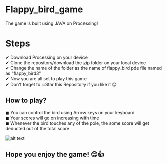 # Flappy_bird_game
The game is built using JAVA on Processing! <br>

# Steps
✔ Download Processing on your device <br>
✔ Clone the repository/download the zip folder on your local device <br>
✔ Change the name of the folder as the name of flappy_bird pde file named as "flappy_bird3"<br>
✔ Now you are all set to play this game<br>
✔ Don't forget to 💥Star this Repository if you like it 😊<br>


## How to play?
 ◼ You can control the bird using Arrow keys on your keyboard <br>
 ◼ Your scores will go on increasing with time <br>
 ◼ Whenever the bird touches any of the pole, the some score will get deducted out of the total score <br>

![alt text](https://imgur.com/liVKX0d.png)

## Hope you enjoy the game! 😊👍
